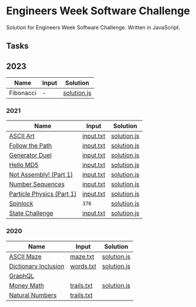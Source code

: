 # Engineers Week Software Challenge

Solution for Engineers Week Software Challenge. Written in JavaScript.

## Tasks

## 2023

|Name | Input | Solution |
|-----|-------|----------|
|Fibonacci|-|[solution.js](./2023/fibonacci/solution.js)|

### 2021

|Name | Input | Solution |
|-----|-------|----------|
|[ASCII Art](./2021/ASCII%20Art/README.md)|[input.txt](./2021/ASCII%20Art/input.txt)|[solution.js](./2021/ASCII%20Art/solution.js)||
|[Follow the Path](./2021/Follow%20the%20Path/README.md)|[input.txt](./2021/Follow%20the%20Path/input.txt)|[solution.js](./2021/Follow%20the%20Path/solution.js)|
|[Generator Duel](./2021/Generator%20Duel/README.md)|[input.txt](./2021/Generator%20Duel/input.txt)|[solution.js](./2021/Generator%20Duel/solution.js)|
|[Hello MD5](./2021/Hello%20MD5/README.md)|[input.txt](./2021/Hello%20MD5/input.txt)|[solution.js](./2021/Hello%20MD5/solution.js)|
|[Not Assembly! (Part 1)](./2021/Not%20Assembly!%20(Part%201)/README.md)|[input.txt](./2021/Not%20Assembly!%20(Part%201)/input.txt)|[solution.js](./2021/Not%20Assembly!%20(Part%201)/solution.js)|
|[Number Sequences](./2021/Number%20Sequences/README.md)|[input.txt](./2021/Number%20Sequences/input.txt)|[solution.js](./2021/Number%20Sequences/solution.js)|
|[Particle Physics (Part 1)](./2021/Particle%20Physics%20(Part%201)/README.md)|[input.txt](./2021/Particle%20Physics%20(Part%201)/input.txt)|[solution.js](./2021/Particle%20Physics%20(Part%201)/solution.js)|
|[Spinlock](./2021/Spinlock/README.md)|`376`|[solution.js](./2021/Spinlock/solution.js)|
|[State Challenge](./2021/State%20Challenge/README.md)|[input.txt](./2021/State%20Challenge/input.txt)|[solution.js](./2021/State%20Challenge/solution.js)|

### 2020

|Name | Input | Solution |
|-----|-------|----------|
|[ASCII Maze](./2020/ASCII%20Maze/ASCII-Maze.md)|[maze.txt](./2020/ASCII%20Maze/maze.txt)|[solution.js](./2020/ASCII%20Maze/solution.js)|
|[Dictionary Inclusion](./2020/Dictionary%20Inclusion/Dictionary-inclusion.md)|[words.txt](./2020/Dictionary%20Inclusion/words.txt)|[solution.js](./2020/Dictionary%20Inclusion/solution.js)|
|[GraphQL](./2020/GraphQL/README.md)|||
|[Money Math](./2020/Money%20Math/money-math.md)|[trails.txt](./2020/Money%20Math/trials.txt)|[solution.js](./2020/Money%20Math/solution.js)|
|[Natural Numbers](./2020/Natural%20Numbers/money-math.md)|[trails.txt](./2020/Natural%20Numbers/trials.txt)||
